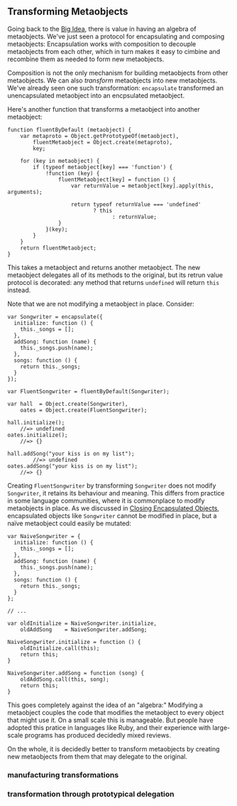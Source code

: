 ## Transforming Metaobjects

Going back to the [Big Idea](#big-idea), there is value in having an algebra of metaobjects. We've just seen a protocol for encapsulating and composing metaobjects: Encapsulation works with composition to decouple metaobjects from each other, which in turn makes it easy to cimbine and recombine them as needed to form new metaobjects.

Composition is not the only mechanism for building metaobjects from other metaobjects. We can also *transform* metaobjects into new metaobjects. We've already seen one such transformation: `encapsulate` transformed an unencapsulated metaobject into an encpsulated metaobject.

Here's another function that transforms a metaobject into another metaobject:

~~~~~~~~
function fluentByDefault (metaobject) {
	var metaproto = Object.getPrototypeOf(metaobject),
	    fluentMetaobject = Object.create(metaproto),
	    key;
		
	for (key in metaobject) {
		if (typeof metaobject[key] === 'function') {
			!function (key) {
				fluentMetaobject[key] = function () {
					var returnValue = metaobject[key].apply(this, arguments);
					
					return typeof returnValue === 'undefined'
					       ? this
								 : returnValue;
				}
			}(key);
		}
	}
	return fluentMetaobject;
}
~~~~~~~~

This takes a metaobject and returns another metaobject. The new metaobject delegates all of its methods to the original, but its retrun value protocol is decorated: any method that returns `undefined` will return `this` instead.

Note that we are not modifying a metaobject in place. Consider:

~~~~~~~~
var Songwriter = encapsulate({
  initialize: function () {
    this._songs = [];
  },
  addSong: function (name) {
    this._songs.push(name);
  },
  songs: function () {
    return this._songs;
  }
});

var FluentSongwriter = fluentByDefault(Songwriter);

var hall  = Object.create(Songwriter),
    oates = Object.create(FluentSongwriter);
		
hall.initialize();
	//=> undefined
oates.initialize();
	//=> {}
	
hall.addSong("your kiss is on my list");
		//=> undefined
oates.addSong("your kiss is on my list");
	//=> {}
~~~~~~~~

Creating `FluentSongwriter` by transforming `Songwriter` does not modify `Songwriter`, it retains its behaviour and meaning. This differs from practice in some language communities, where it is commonplace to modify metaobjects in place. As we discussed in [Closing Encapsulated Objects](#closed), encapsulated objects like `Songwriter` cannot be modified in place, but a naïve metaobject could easily be mutated:

~~~~~~~~
var NaiveSongwriter = {
  initialize: function () {
    this._songs = [];
  },
  addSong: function (name) {
    this._songs.push(name);
  },
  songs: function () {
    return this._songs;
  }
};

// ...

var oldInitialize = NaiveSongwriter.initialize,
    oldAddSong    = NaiveSongwriter.addSong;
		
NaiveSongwriter.initialize = function () {
	oldInitialize.call(this);
	return this;
}
		
NaiveSongwriter.addSong = function (song) {
	oldAddSong.call(this, song);
	return this;
}
~~~~~~~~

This goes completely against the idea of an "algebra:" Modifying a metaobject couples the code that modifies the metaobject to every object that might use it. On a small scale this is manageable. But people have adopted this pratice in languages like Ruby, and their experience with large-scale programs has produced decidedly mixed reviews.

On the whole, it is decidedly better to transform metaobjects by creating new metaobjects from them that may delegate to the original.

### manufacturing transformations



### transformation through prototypical delegation

